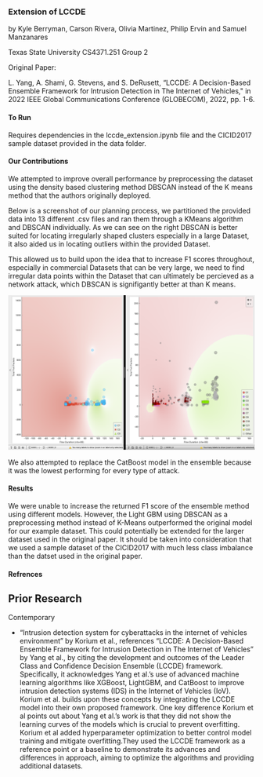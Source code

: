 ### Extension of LCCDE

by Kyle Berryman, Carson Rivera, Olivia Martinez, Philip Ervin and Samuel Manzanares

Texas State University CS4371.251 Group 2

Original Paper:

L. Yang, A. Shami, G. Stevens, and S. DeRusett, “LCCDE: A Decision-Based Ensemble Framework for Intrusion Detection in The Internet of Vehicles," in 2022 IEEE Global Communications Conference (GLOBECOM), 2022, pp. 1-6.

#### To Run

Requires dependencies in the lccde_extension.ipynb file and the CICID2017 sample dataset provided in the data folder. 

#### Our Contributions

We attempted to improve overall performance by preprocessing the dataset using the density based clustering method DBSCAN instead of the K means method that the authors originally deployed.

Below is a screenshot of our planning process, we partitioned the provided data into 13 different .csv files and ran them through a KMeans algorithm and DBSCAN individually. As we can see on the right DBSCAN is better suited for locating irregularly shaped clusters especially in a large Dataset, it also aided us in locating outliers within the provided Dataset.

This allowed us to build upon the idea that to increase F1 scores throughout, especially in commercial Datasets that can be very large, we need to find irregular data points within the Dataset that can ultimately be percieved as a network attack, which DBSCAN is signifigantly better at than K means.

![alt text](kMeansVSDBScan.png)

We also attempted to replace the CatBoost model in the ensemble because it was the lowest performing for every type of attack.

#### Results

We were unable to increase the returned F1 score of the ensemble method using different models. However, the Light GBM using DBSCAN as a preprocessing method instead of K-Means outperformed the original model for our example dataset. This could potentially be extended for the larger dataset used in the original paper. It should be taken into consideration that we used a sample dataset of the CICID2017 with much less class imbalance than the datset used in the original paper.

#### Refrences

Prior Research
- 

Contemporary 
- “Intrusion detection system for cyberattacks in the internet of vehicles environment” by Korium et al., references “LCCDE: A Decision-Based Ensemble Framework for Intrusion Detection in The Internet of Vehicles” by Yang et al., by citing the development and outcomes of the Leader Class and Confidence Decision Ensemble (LCCDE) framework. Specifically, it acknowledges Yang et al.’s use of advanced machine learning algorithms like XGBoost, LightGBM, and CatBoost to improve intrusion detection systems (IDS) in the Internet of Vehicles (IoV). Korium et al. builds upon these concepts by integrating the LCCDE model into their own proposed framework. One key difference Korium et al points out about Yang et al.’s work is that they did not show the learning curves of the models which is crucial to prevent overfitting. Korium et al added hyperparameter optimization to better control model training and mitigate overfitting.They used the LCCDE framework as a reference point or a baseline to demonstrate its advances and differences in approach, aiming to optimize the algorithms and providing additional datasets.
